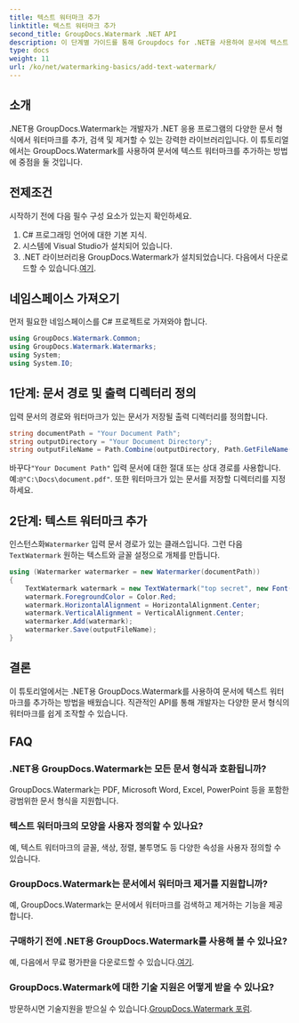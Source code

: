 ```yaml
---
title: 텍스트 워터마크 추가
linktitle: 텍스트 워터마크 추가
second_title: GroupDocs.Watermark .NET API
description: 이 단계별 가이드를 통해 Groupdocs for .NET을 사용하여 문서에 텍스트 워터마크를 추가하는 방법을 알아보세요.
type: docs
weight: 11
url: /ko/net/watermarking-basics/add-text-watermark/
---
```

## 소개
.NET용 GroupDocs.Watermark는 개발자가 .NET 응용 프로그램의 다양한 문서 형식에서 워터마크를 추가, 검색 및 제거할 수 있는 강력한 라이브러리입니다. 이 튜토리얼에서는 GroupDocs.Watermark를 사용하여 문서에 텍스트 워터마크를 추가하는 방법에 중점을 둘 것입니다.
## 전제조건
시작하기 전에 다음 필수 구성 요소가 있는지 확인하세요.
1. C# 프로그래밍 언어에 대한 기본 지식.
2. 시스템에 Visual Studio가 설치되어 있습니다.
3.  .NET 라이브러리용 GroupDocs.Watermark가 설치되었습니다. 다음에서 다운로드할 수 있습니다.[여기](https://releases.groupdocs.com/Watermark/net/).

## 네임스페이스 가져오기
먼저 필요한 네임스페이스를 C# 프로젝트로 가져와야 합니다.
```csharp
using GroupDocs.Watermark.Common;
using GroupDocs.Watermark.Watermarks;
using System;
using System.IO;
```
## 1단계: 문서 경로 및 출력 디렉터리 정의
입력 문서의 경로와 워터마크가 있는 문서가 저장될 출력 디렉터리를 정의합니다.
```csharp
string documentPath = "Your Document Path";
string outputDirectory = "Your Document Directory";
string outputFileName = Path.Combine(outputDirectory, Path.GetFileName(documentPath));
```
 바꾸다`"Your Document Path"` 입력 문서에 대한 절대 또는 상대 경로를 사용합니다. 예:`@"C:\Docs\document.pdf"`. 또한 워터마크가 있는 문서를 저장할 디렉터리를 지정하세요.
## 2단계: 텍스트 워터마크 추가
 인스턴스화`Watermarker` 입력 문서 경로가 있는 클래스입니다. 그런 다음`TextWatermark` 원하는 텍스트와 글꼴 설정으로 개체를 만듭니다.
```csharp
using (Watermarker watermarker = new Watermarker(documentPath))
{
    TextWatermark watermark = new TextWatermark("top secret", new Font("Arial", 36));
    watermark.ForegroundColor = Color.Red;
    watermark.HorizontalAlignment = HorizontalAlignment.Center;
    watermark.VerticalAlignment = VerticalAlignment.Center;
    watermarker.Add(watermark);
    watermarker.Save(outputFileName);
}
```

## 결론
이 튜토리얼에서는 .NET용 GroupDocs.Watermark를 사용하여 문서에 텍스트 워터마크를 추가하는 방법을 배웠습니다. 직관적인 API를 통해 개발자는 다양한 문서 형식의 워터마크를 쉽게 조작할 수 있습니다.
## FAQ
### .NET용 GroupDocs.Watermark는 모든 문서 형식과 호환됩니까?
GroupDocs.Watermark는 PDF, Microsoft Word, Excel, PowerPoint 등을 포함한 광범위한 문서 형식을 지원합니다.
### 텍스트 워터마크의 모양을 사용자 정의할 수 있나요?
예, 텍스트 워터마크의 글꼴, 색상, 정렬, 불투명도 등 다양한 속성을 사용자 정의할 수 있습니다.
### GroupDocs.Watermark는 문서에서 워터마크 제거를 지원합니까?
예, GroupDocs.Watermark는 문서에서 워터마크를 검색하고 제거하는 기능을 제공합니다.
### 구매하기 전에 .NET용 GroupDocs.Watermark를 사용해 볼 수 있나요?
 예, 다음에서 무료 평가판을 다운로드할 수 있습니다.[여기](https://releases.groupdocs.com/).
### GroupDocs.Watermark에 대한 기술 지원은 어떻게 받을 수 있나요?
 방문하시면 기술지원을 받으실 수 있습니다.[GroupDocs.Watermark 포럼](https://forum.groupdocs.com/c/watermark/19).